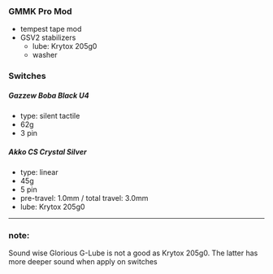 ### GMMK Pro Mod
- tempest tape mod
- GSV2 stabilizers
  - lube: Krytox 205g0
  - washer

### Switches

##### Gazzew Boba Black U4
- type: silent tactile
- 62g
- 3 pin

##### Akko CS Crystal Silver
- type: linear
- 45g
- 5 pin
- pre-travel: 1.0mm / total travel: 3.0mm
- lube: Krytox 205g0

---
### note:
Sound wise Glorious G-Lube is not a good as Krytox 205g0. The latter has more deeper sound when apply on switches

